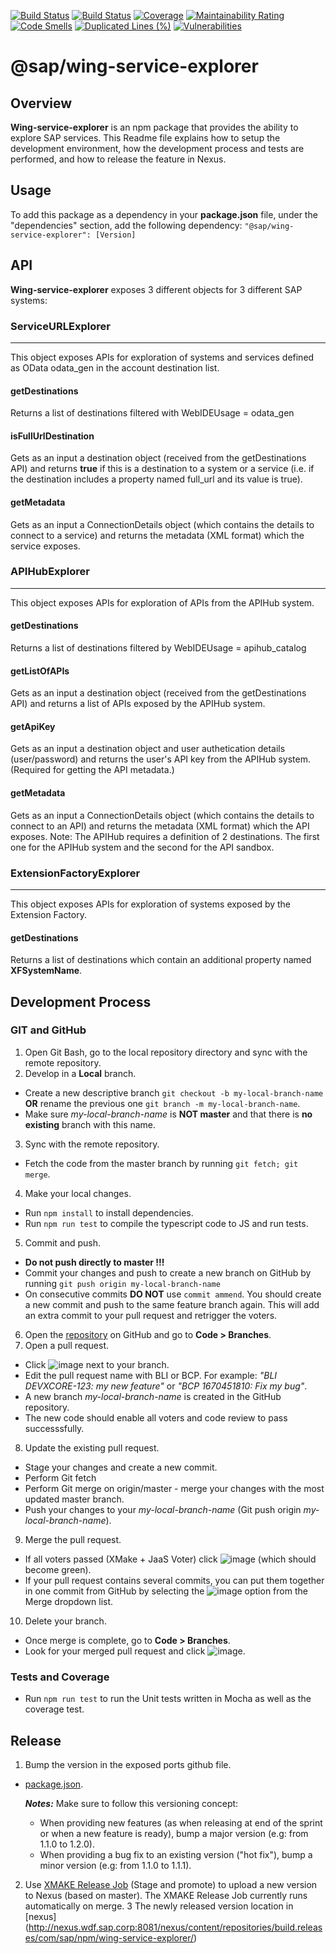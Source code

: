 [![Build Status](https://gkeplatform2.jaas-gcp.cloud.sap.corp/buildStatus/icon?job=wing-service-explorer-ci%2Fmaster)](https://gkeplatform2.jaas-gcp.cloud.sap.corp/job/wing-service-explorer-ci/job/master/)
[![Build Status](https://prod-build10100.wdf.sap.corp:443/buildStatus/icon?job=devx-wing%2Fdevx-wing-wing-service-explorer-SP-REL-common_indirectshipment)](https://prod-build10100.wdf.sap.corp:443/job/devx-wing/job/devx-wing-wing-service-explorer-SP-REL-common_indirectshipment/)
[![Coverage](https://sonar.wdf.sap.corp/api/project_badges/measure?project=devxwing-service-explorer&metric=coverage)](https://sonar.wdf.sap.corp/dashboard?id=devxwing-service-explorer)
[![Maintainability Rating](https://sonar.wdf.sap.corp/api/project_badges/measure?project=devxwing-service-explorer&metric=sqale_rating)](https://sonar.wdf.sap.corp/dashboard?id=devxwing-service-explorer)
[![Code Smells](https://sonar.wdf.sap.corp/api/project_badges/measure?project=devxwing-service-explorer&metric=code_smells)](https://sonar.wdf.sap.corp/dashboard?id=devxwing-service-explorer)
[![Duplicated Lines (%)](https://sonar.wdf.sap.corp/api/project_badges/measure?project=devxwing-service-explorer&metric=duplicated_lines_density)](https://sonar.wdf.sap.corp/dashboard?id=devxwing-service-explorer)
[![Vulnerabilities](https://sonar.wdf.sap.corp/api/project_badges/measure?project=devxwing-service-explorer&metric=vulnerabilities)](https://sonar.wdf.sap.corp/dashboard?id=devxwing-service-explorer)

# @sap/wing-service-explorer


## Overview

**Wing-service-explorer** is an npm package that provides the ability to explore SAP services.
This Readme file explains how to setup the development environment, how the development process and tests are performed, and how to release the feature in Nexus.




## Usage

To add this package as a dependency in your **package.json** file, under the "dependencies" section, add the following dependency: `"@sap/wing-service-explorer": [Version]`

## API
**Wing-service-explorer** exposes 3 different objects for 3 different SAP systems: 

### ServiceURLExplorer
---
This object exposes APIs for exploration of systems and services defined as OData odata_gen in the account destination list.
#### getDestinations
Returns a list of destinations filtered with WebIDEUsage = odata_gen
#### isFullUrlDestination
Gets as an input a destination object (received from the getDestinations API) and returns **true** if this is a destination to a system 
or a service (i.e. if the destination includes a property named full_url and its value is true). 
#### getMetadata
Gets as an input a ConnectionDetails object (which contains the details to connect to a service) and returns the metadata (XML format) 
which the service exposes.


### APIHubExplorer
---
This object exposes APIs for exploration of APIs from the APIHub system.
#### getDestinations
Returns a list of destinations filtered by WebIDEUsage = apihub_catalog
#### getListOfAPIs
Gets as an input a destination object (received from the getDestinations API) and returns a list of APIs exposed by the APIHub system.
#### getApiKey
Gets as an input a destination object and user authetication details (user/password) and returns the user's API key from the APIHub system. (Required for getting the API metadata.) 
#### getMetadata
Gets as an input a ConnectionDetails object (which contains the details to connect to an API) and returns the metadata (XML format) 
which the API exposes.
Note: The APIHub requires a definition of 2 destinations. The first one for the APIHub system and the second for the API sandbox.

### ExtensionFactoryExplorer 
---
This object exposes APIs for exploration of systems exposed by the Extension Factory.
#### getDestinations
Returns a list of destinations which contain an additional property named **XFSystemName**.


## Development Process

### GIT and GitHub

1. Open Git Bash, go to the local repository directory and sync with the remote repository.
2. Develop in a **Local** branch.
  - Create a new descriptive branch ```git checkout -b my-local-branch-name``` <br>**OR** rename the previous one ```git branch -m my-local-branch-name```.
  - Make sure *my-local-branch-name* is **NOT master** and that there is **no existing** branch with this name.
3. Sync with the remote repository.
  - Fetch the code from the master branch by running `git fetch; git merge`.  
4. Make your local changes.
  - Run `npm install` to install dependencies.
  - Run `npm run test` to compile the typescript code to JS and run tests. 
5. Commit and push.
 - **Do not push directly to master !!!**
  - Commit your changes and push to create a new branch on GitHub by running ```git push origin my-local-branch-name```
  - On consecutive commits **DO NOT** use ```commit ammend```. You should create a new commit and push to the same feature branch again. This will add an extra commit to your pull request and retrigger the voters.
6. Open the [repository](https://github.wdf.sap.corp/devx-wing/wing-service-explorer) on GitHub and go to **Code > Branches**.
7. Open a pull request.
  - Click ![image](https://github.wdf.sap.corp/storage/user/15516/files/f0632932-b48b-11e6-8c87-75a073ff4b9f) next to your branch.
  - Edit the pull request name with BLI or BCP. For example: _"BLI DEVXCORE-123: my new feature"_ or _"BCP 1670451810: Fix my bug"_.
  - A new branch *my-local-branch-name* is created in the GitHub repository.
  - The new code should enable all voters and code review to pass successsfully.
8. Update the existing pull request.
  - Stage your changes and create a new commit.
  - Perform Git fetch
  - Perform Git merge on origin/master - merge your changes with the most updated master branch.
  - Push your changes to your *my-local-branch-name* (Git push origin *my-local-branch-name*).
9. Merge the pull request.  
  - If all voters passed (XMake + JaaS Voter) click ![image](https://github.wdf.sap.corp/storage/user/15516/files/a1501da6-b6fb-11e6-9240-37aa1b14409c) (which should become green).
  - If your pull request contains several commits, you can put them together in one commit from GitHub by selecting the ![image](https://github.wdf.sap.corp/storage/user/15516/files/c6415274-b6fb-11e6-98a6-d417a638b013) option from the Merge dropdown list.
10. Delete your branch.
  - Once merge is complete, go to **Code > Branches**.
  - Look for your merged pull request and click ![image](https://github.wdf.sap.corp/storage/user/15516/files/a4ac4604-b48b-11e6-84c7-8423bde60ec8).
  
  
### Tests and Coverage

* Run `npm run test` to run the Unit tests written in Mocha as well as the coverage test.


## Release
1. Bump the version in the exposed ports github file.
  - [package.json](https://github.wdf.sap.corp/devx-wing/wing-service-explorer/blob/master/package.json#L5).
  

    **_Notes:_**
    Make sure to follow this versioning concept:
    - When providing new features (as when releasing at end of the sprint or when a new feature is ready), bump a major version (e.g: from 1.1.0 to 1.2.0).
    - When providing a bug fix to an existing version ("hot fix"), bump a minor version (e.g: from 1.1.0 to 1.1.1).
2. Use [XMAKE Release Job](https://prod-build10100.wdf.sap.corp/job/devx-wing/job/devx-wing-wing-service-explorer-SP-REL-common_indirectshipment/) (Stage and promote) to upload a new version to Nexus (based on master). 
The XMAKE Release Job currently runs automatically on merge.
3 The newly released version location in [nexus]
(http://nexus.wdf.sap.corp:8081/nexus/content/repositories/build.releases/com/sap/npm/wing-service-explorer/)
